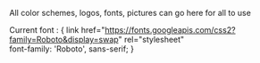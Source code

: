 All color schemes, logos, fonts, pictures can go here for all to use



Current font : { 
link href="https://fonts.googleapis.com/css2?family=Roboto&display=swap" rel="stylesheet"    
                  font-family: 'Roboto', sans-serif;
                  }
